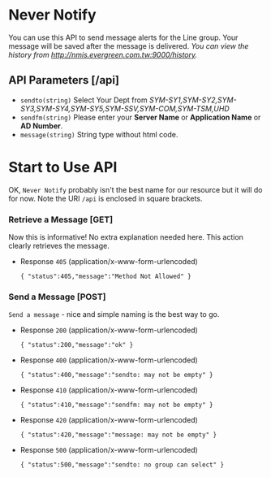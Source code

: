 # Never Notify

You can use this API to send message alerts for the Line group. 
Your message will be saved after the message is delivered. 
*You can view the history from http://nmis.evergreen.com.tw:9000/history.*

## API Parameters [/api]
+ `sendto(string)` Select Your Dept from *SYM-SY1,SYM-SY2,SYM-SY3,SYM-SY4,SYM-SY5,SYM-SSV,SYM-COM,SYM-TSM,UHD*
+ `sendfm(string)` Please enter your **Server Name** or **Application Name** or **AD Number**.
+ `message(string)` String type without html code.

# Start to Use API
OK, `Never Notify` probably isn't the best name for our resource but it will do
for now. Note the URI `/api` is enclosed in square brackets.

### Retrieve a Message [GET]
Now this is informative! No extra explanation needed here. This action clearly
retrieves the message.

+ Response `405` (application/x-www-form-urlencoded)
	<pre><code class="json">{ "status":405,"message":"Method Not Allowed" }</code></pre>

### Send a Message [POST]
`Send a message` - nice and simple naming is the best way to go.

+ Response `200` (application/x-www-form-urlencoded)
	<pre><code class="json">{ "status":200,"message":"ok" }</code></pre>
        
+ Response `400` (application/x-www-form-urlencoded)
    <pre><code class="json">{ "status":400,"message":"sendto: may not be empty" }</code></pre>
        
+ Response `410` (application/x-www-form-urlencoded)
    <pre><code class="json">{ "status":410,"message":"sendfm: may not be empty" }</code></pre>
        
+ Response `420` (application/x-www-form-urlencoded)
    <pre><code class="json">{ "status":420,"message":"message: may not be empty" }</code></pre>
        
+ Response `500` (application/x-www-form-urlencoded)
    <pre><code class="json">{ "status":500,"message":"sendto: no group can select" }</code></pre>

